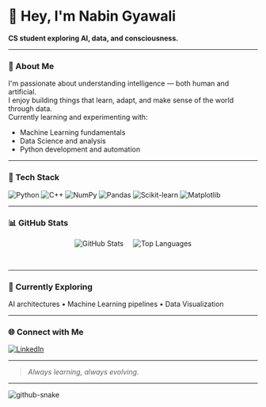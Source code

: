 # 👋 Hey, I'm Nabin Gyawali  

**CS student exploring AI, data, and consciousness.**

---

### 🧠 About Me  
I'm passionate about understanding intelligence — both human and artificial.  
I enjoy building things that learn, adapt, and make sense of the world through data.  
Currently learning and experimenting with:  
- Machine Learning fundamentals  
- Data Science and analysis  
- Python development and automation  

---

### 🧰 Tech Stack  
![Python](https://img.shields.io/badge/Python-3776AB?style=for-the-badge&logo=python&logoColor=white)
![C++](https://img.shields.io/badge/C++-00599C?style=for-the-badge&logo=cplusplus&logoColor=white)
![NumPy](https://img.shields.io/badge/NumPy-013243?style=for-the-badge&logo=numpy&logoColor=white)
![Pandas](https://img.shields.io/badge/Pandas-150458?style=for-the-badge&logo=pandas&logoColor=white)
![Scikit-learn](https://img.shields.io/badge/Scikit--learn-F7931E?style=for-the-badge&logo=scikitlearn&logoColor=white)
![Matplotlib](https://img.shields.io/badge/Matplotlib-11557C?style=for-the-badge&logo=matplotlib&logoColor=white)

---

### 📊 GitHub Stats  
<p align="center">
  <img src="https://github-readme-stats.vercel.app/api?username=Nabin-gyawali&show_icons=true&theme=radical" alt="GitHub Stats" />&nbsp;&nbsp;&nbsp;&nbsp;
  <img src="https://github-readme-stats.vercel.app/api/top-langs/?username=Nabin-gyawali&layout=compact&theme=radical" alt="Top Languages" />
</p>
<br>

---

### 🌱 Currently Exploring
AI architectures • Machine Learning pipelines • Data Visualization  

---

### 🌐 Connect with Me  
[![LinkedIn](https://img.shields.io/badge/LinkedIn-0A66C2?style=for-the-badge&logo=linkedin&logoColor=white)](https://www.linkedin.com/in/nabingyawali/)

---

> *Always learning, always evolving.*

---

<picture>
  <source media="(prefers-color-scheme: dark)" 
          srcset="https://raw.githubusercontent.com/YOUR_USERNAME/YOUR_USERNAME/output/github-contribution-grid-snake-dark.svg">
  <source media="(prefers-color-scheme: light)" 
          srcset="https://raw.githubusercontent.com/YOUR_USERNAME/YOUR_USERNAME/output/github-contribution-grid-snake.svg">
  <img alt="github-snake" 
       src="https://raw.githubusercontent.com/YOUR_USERNAME/YOUR_USERNAME/output/github-contribution-grid-snake.svg">
</picture>